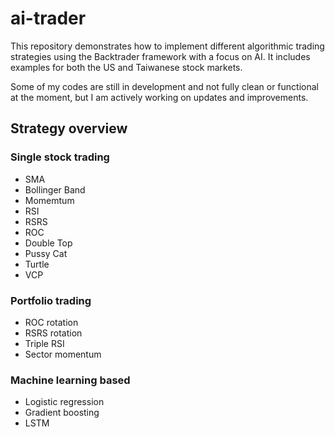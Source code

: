 # ai-trader

This repository demonstrates how to implement different algorithmic trading strategies using the Backtrader framework with a focus on AI. It includes examples for both the US and Taiwanese stock markets.

Some of my codes are still in development and not fully clean or functional at the moment, but I am actively working on updates and improvements.

## Strategy overview 
### Single stock trading 
- SMA
- Bollinger Band
- Momemtum 
- RSI
- RSRS
- ROC
- Double Top
- Pussy Cat
- Turtle
- VCP

### Portfolio trading
- ROC rotation
- RSRS rotation
- Triple RSI
- Sector momentum

### Machine learning based
- Logistic regression
- Gradient boosting 
- LSTM 